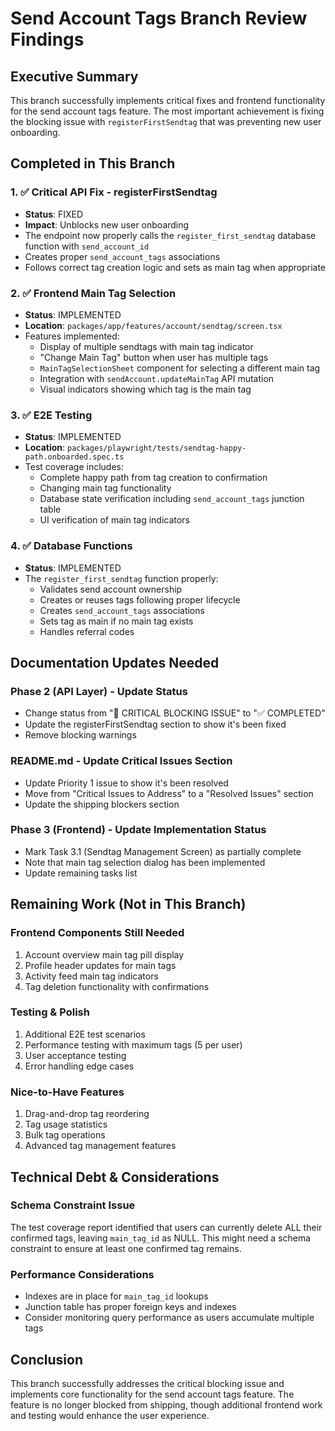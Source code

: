 # Send Account Tags Branch Review Findings

## Executive Summary

This branch successfully implements critical fixes and frontend functionality for the send account tags feature. The most important achievement is fixing the blocking issue with `registerFirstSendtag` that was preventing new user onboarding.

## Completed in This Branch

### 1. ✅ Critical API Fix - registerFirstSendtag
- **Status**: FIXED
- **Impact**: Unblocks new user onboarding
- The endpoint now properly calls the `register_first_sendtag` database function with `send_account_id`
- Creates proper `send_account_tags` associations
- Follows correct tag creation logic and sets as main tag when appropriate

### 2. ✅ Frontend Main Tag Selection
- **Status**: IMPLEMENTED
- **Location**: `packages/app/features/account/sendtag/screen.tsx`
- Features implemented:
  - Display of multiple sendtags with main tag indicator
  - "Change Main Tag" button when user has multiple tags
  - `MainTagSelectionSheet` component for selecting a different main tag
  - Integration with `sendAccount.updateMainTag` API mutation
  - Visual indicators showing which tag is the main tag

### 3. ✅ E2E Testing
- **Status**: IMPLEMENTED
- **Location**: `packages/playwright/tests/sendtag-happy-path.onboarded.spec.ts`
- Test coverage includes:
  - Complete happy path from tag creation to confirmation
  - Changing main tag functionality
  - Database state verification including `send_account_tags` junction table
  - UI verification of main tag indicators

### 4. ✅ Database Functions
- **Status**: IMPLEMENTED
- The `register_first_sendtag` function properly:
  - Validates send account ownership
  - Creates or reuses tags following proper lifecycle
  - Creates `send_account_tags` associations
  - Sets tag as main if no main tag exists
  - Handles referral codes

## Documentation Updates Needed

### Phase 2 (API Layer) - Update Status
- Change status from "🚨 CRITICAL BLOCKING ISSUE" to "✅ COMPLETED"
- Update the registerFirstSendtag section to show it's been fixed
- Remove blocking warnings

### README.md - Update Critical Issues Section
- Update Priority 1 issue to show it's been resolved
- Move from "Critical Issues to Address" to a "Resolved Issues" section
- Update the shipping blockers section

### Phase 3 (Frontend) - Update Implementation Status
- Mark Task 3.1 (Sendtag Management Screen) as partially complete
- Note that main tag selection dialog has been implemented
- Update remaining tasks list

## Remaining Work (Not in This Branch)

### Frontend Components Still Needed
1. Account overview main tag pill display
2. Profile header updates for main tags
3. Activity feed main tag indicators
4. Tag deletion functionality with confirmations

### Testing & Polish
1. Additional E2E test scenarios
2. Performance testing with maximum tags (5 per user)
3. User acceptance testing
4. Error handling edge cases

### Nice-to-Have Features
1. Drag-and-drop tag reordering
2. Tag usage statistics
3. Bulk tag operations
4. Advanced tag management features

## Technical Debt & Considerations

### Schema Constraint Issue
The test coverage report identified that users can currently delete ALL their confirmed tags, leaving `main_tag_id` as NULL. This might need a schema constraint to ensure at least one confirmed tag remains.

### Performance Considerations
- Indexes are in place for `main_tag_id` lookups
- Junction table has proper foreign keys and indexes
- Consider monitoring query performance as users accumulate multiple tags

## Conclusion

This branch successfully addresses the critical blocking issue and implements core functionality for the send account tags feature. The feature is no longer blocked from shipping, though additional frontend work and testing would enhance the user experience.